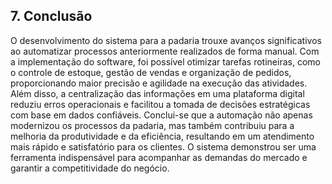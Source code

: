 ## 7. Conclusão

O desenvolvimento do sistema para a padaria trouxe avanços significativos ao automatizar processos anteriormente realizados de forma manual. Com a implementação do software, foi possível otimizar tarefas rotineiras, como o controle de estoque, gestão de vendas e organização de pedidos, proporcionando maior precisão e agilidade na execução das atividades. Além disso, a centralização das informações em uma plataforma digital reduziu erros operacionais e facilitou a tomada de decisões estratégicas com base em dados confiáveis.
Conclui-se que a automação não apenas modernizou os processos da padaria, mas também contribuiu para a melhoria da produtividade e da eficiência, resultando em um atendimento mais rápido e satisfatório para os clientes. O sistema demonstrou ser uma ferramenta indispensável para acompanhar as demandas do mercado e garantir a competitividade do negócio.

